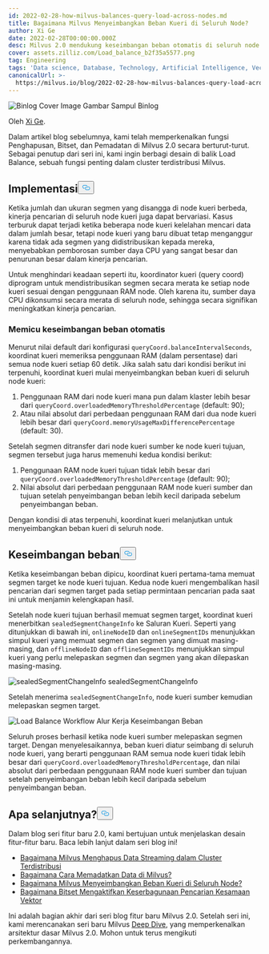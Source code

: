 ```yaml
---
id: 2022-02-28-how-milvus-balances-query-load-across-nodes.md
title: Bagaimana Milvus Menyeimbangkan Beban Kueri di Seluruh Node?
author: Xi Ge
date: 2022-02-28T00:00:00.000Z
desc: Milvus 2.0 mendukung keseimbangan beban otomatis di seluruh node kueri.
cover: assets.zilliz.com/Load_balance_b2f35a5577.png
tag: Engineering
tags: 'Data science, Database, Technology, Artificial Intelligence, Vector Management'
canonicalUrl: >-
  https://milvus.io/blog/2022-02-28-how-milvus-balances-query-load-across-nodes.md
---
```

<p>
  
   <span class="img-wrapper"> <img translate="no" src="https://assets.zilliz.com/Load_balance_b2f35a5577.png" alt="Binlog Cover Image" class="doc-image" id="binlog-cover-image" />
   </span> <span class="img-wrapper"> <span>Gambar Sampul Binlog</span> </span></p>
<p>Oleh <a href="https://github.com/xige-16">Xi Ge</a>.</p>
<p>Dalam artikel blog sebelumnya, kami telah memperkenalkan fungsi Penghapusan, Bitset, dan Pemadatan di Milvus 2.0 secara berturut-turut. Sebagai penutup dari seri ini, kami ingin berbagi desain di balik Load Balance, sebuah fungsi penting dalam cluster terdistribusi Milvus.</p>
<h2 id="Implementation" class="common-anchor-header">Implementasi<button data-href="#Implementation" class="anchor-icon" translate="no">
      <svg translate="no"
        aria-hidden="true"
        focusable="false"
        height="20"
        version="1.1"
        viewBox="0 0 16 16"
        width="16"
      >
        <path
          fill="#0092E4"
          fill-rule="evenodd"
          d="M4 9h1v1H4c-1.5 0-3-1.69-3-3.5S2.55 3 4 3h4c1.45 0 3 1.69 3 3.5 0 1.41-.91 2.72-2 3.25V8.59c.58-.45 1-1.27 1-2.09C10 5.22 8.98 4 8 4H4c-.98 0-2 1.22-2 2.5S3 9 4 9zm9-3h-1v1h1c1 0 2 1.22 2 2.5S13.98 12 13 12H9c-.98 0-2-1.22-2-2.5 0-.83.42-1.64 1-2.09V6.25c-1.09.53-2 1.84-2 3.25C6 11.31 7.55 13 9 13h4c1.45 0 3-1.69 3-3.5S14.5 6 13 6z"
        ></path>
      </svg>
    </button></h2><p>Ketika jumlah dan ukuran segmen yang disangga di node kueri berbeda, kinerja pencarian di seluruh node kueri juga dapat bervariasi. Kasus terburuk dapat terjadi ketika beberapa node kueri kelelahan mencari data dalam jumlah besar, tetapi node kueri yang baru dibuat tetap menganggur karena tidak ada segmen yang didistribusikan kepada mereka, menyebabkan pemborosan sumber daya CPU yang sangat besar dan penurunan besar dalam kinerja pencarian.</p>
<p>Untuk menghindari keadaan seperti itu, koordinator kueri (query coord) diprogram untuk mendistribusikan segmen secara merata ke setiap node kueri sesuai dengan penggunaan RAM node. Oleh karena itu, sumber daya CPU dikonsumsi secara merata di seluruh node, sehingga secara signifikan meningkatkan kinerja pencarian.</p>
<h3 id="Trigger-automatic-load-balance" class="common-anchor-header">Memicu keseimbangan beban otomatis</h3><p>Menurut nilai default dari konfigurasi <code translate="no">queryCoord.balanceIntervalSeconds</code>, koordinat kueri memeriksa penggunaan RAM (dalam persentase) dari semua node kueri setiap 60 detik. Jika salah satu dari kondisi berikut ini terpenuhi, koordinat kueri mulai menyeimbangkan beban kueri di seluruh node kueri:</p>
<ol>
<li>Penggunaan RAM dari node kueri mana pun dalam klaster lebih besar dari <code translate="no">queryCoord.overloadedMemoryThresholdPercentage</code> (default: 90);</li>
<li>Atau nilai absolut dari perbedaan penggunaan RAM dari dua node kueri lebih besar dari <code translate="no">queryCoord.memoryUsageMaxDifferencePercentage</code> (default: 30).</li>
</ol>
<p>Setelah segmen ditransfer dari node kueri sumber ke node kueri tujuan, segmen tersebut juga harus memenuhi kedua kondisi berikut:</p>
<ol>
<li>Penggunaan RAM node kueri tujuan tidak lebih besar dari <code translate="no">queryCoord.overloadedMemoryThresholdPercentage</code> (default: 90);</li>
<li>Nilai absolut dari perbedaan penggunaan RAM node kueri sumber dan tujuan setelah penyeimbangan beban lebih kecil daripada sebelum penyeimbangan beban.</li>
</ol>
<p>Dengan kondisi di atas terpenuhi, koordinat kueri melanjutkan untuk menyeimbangkan beban kueri di seluruh node.</p>
<h2 id="Load-balance" class="common-anchor-header">Keseimbangan beban<button data-href="#Load-balance" class="anchor-icon" translate="no">
      <svg translate="no"
        aria-hidden="true"
        focusable="false"
        height="20"
        version="1.1"
        viewBox="0 0 16 16"
        width="16"
      >
        <path
          fill="#0092E4"
          fill-rule="evenodd"
          d="M4 9h1v1H4c-1.5 0-3-1.69-3-3.5S2.55 3 4 3h4c1.45 0 3 1.69 3 3.5 0 1.41-.91 2.72-2 3.25V8.59c.58-.45 1-1.27 1-2.09C10 5.22 8.98 4 8 4H4c-.98 0-2 1.22-2 2.5S3 9 4 9zm9-3h-1v1h1c1 0 2 1.22 2 2.5S13.98 12 13 12H9c-.98 0-2-1.22-2-2.5 0-.83.42-1.64 1-2.09V6.25c-1.09.53-2 1.84-2 3.25C6 11.31 7.55 13 9 13h4c1.45 0 3-1.69 3-3.5S14.5 6 13 6z"
        ></path>
      </svg>
    </button></h2><p>Ketika keseimbangan beban dipicu, koordinat kueri pertama-tama memuat segmen target ke node kueri tujuan. Kedua node kueri mengembalikan hasil pencarian dari segmen target pada setiap permintaan pencarian pada saat ini untuk menjamin kelengkapan hasil.</p>
<p>Setelah node kueri tujuan berhasil memuat segmen target, koordinat kueri menerbitkan <code translate="no">sealedSegmentChangeInfo</code> ke Saluran Kueri. Seperti yang ditunjukkan di bawah ini, <code translate="no">onlineNodeID</code> dan <code translate="no">onlineSegmentIDs</code> menunjukkan simpul kueri yang memuat segmen dan segmen yang dimuat masing-masing, dan <code translate="no">offlineNodeID</code> dan <code translate="no">offlineSegmentIDs</code> menunjukkan simpul kueri yang perlu melepaskan segmen dan segmen yang akan dilepaskan masing-masing.</p>
<p>
  
   <span class="img-wrapper"> <img translate="no" src="https://assets.zilliz.com/20220228_145413_f253cec15b.png" alt="sealedSegmentChangeInfo" class="doc-image" id="sealedsegmentchangeinfo" />
   </span> <span class="img-wrapper"> <span>sealedSegmentChangeInfo</span> </span></p>
<p>Setelah menerima <code translate="no">sealedSegmentChangeInfo</code>, node kueri sumber kemudian melepaskan segmen target.</p>
<p>
  
   <span class="img-wrapper"> <img translate="no" src="https://assets.zilliz.com/20220228_145436_2604bc57a5.png" alt="Load Balance Workflow" class="doc-image" id="load-balance-workflow" />
   </span> <span class="img-wrapper"> <span>Alur Kerja Keseimbangan Beban</span> </span></p>
<p>Seluruh proses berhasil ketika node kueri sumber melepaskan segmen target. Dengan menyelesaikannya, beban kueri diatur seimbang di seluruh node kueri, yang berarti penggunaan RAM semua node kueri tidak lebih besar dari <code translate="no">queryCoord.overloadedMemoryThresholdPercentage</code>, dan nilai absolut dari perbedaan penggunaan RAM node kueri sumber dan tujuan setelah penyeimbangan beban lebih kecil daripada sebelum penyeimbangan beban.</p>
<h2 id="Whats-next" class="common-anchor-header">Apa selanjutnya?<button data-href="#Whats-next" class="anchor-icon" translate="no">
      <svg translate="no"
        aria-hidden="true"
        focusable="false"
        height="20"
        version="1.1"
        viewBox="0 0 16 16"
        width="16"
      >
        <path
          fill="#0092E4"
          fill-rule="evenodd"
          d="M4 9h1v1H4c-1.5 0-3-1.69-3-3.5S2.55 3 4 3h4c1.45 0 3 1.69 3 3.5 0 1.41-.91 2.72-2 3.25V8.59c.58-.45 1-1.27 1-2.09C10 5.22 8.98 4 8 4H4c-.98 0-2 1.22-2 2.5S3 9 4 9zm9-3h-1v1h1c1 0 2 1.22 2 2.5S13.98 12 13 12H9c-.98 0-2-1.22-2-2.5 0-.83.42-1.64 1-2.09V6.25c-1.09.53-2 1.84-2 3.25C6 11.31 7.55 13 9 13h4c1.45 0 3-1.69 3-3.5S14.5 6 13 6z"
        ></path>
      </svg>
    </button></h2><p>Dalam blog seri fitur baru 2.0, kami bertujuan untuk menjelaskan desain fitur-fitur baru. Baca lebih lanjut dalam seri blog ini!</p>
<ul>
<li><a href="https://milvus.io/blog/2022-02-07-how-milvus-deletes-streaming-data-in-distributed-cluster.md">Bagaimana Milvus Menghapus Data Streaming dalam Cluster Terdistribusi</a></li>
<li><a href="https://milvus.io/blog/2022-2-21-compact.md">Bagaimana Cara Memadatkan Data di Milvus?</a></li>
<li><a href="https://milvus.io/blog/2022-02-28-how-milvus-balances-query-load-across-nodes.md">Bagaimana Milvus Menyeimbangkan Beban Kueri di Seluruh Node?</a></li>
<li><a href="https://milvus.io/blog/2022-2-14-bitset.md">Bagaimana Bitset Mengaktifkan Keserbagunaan Pencarian Kesamaan Vektor</a></li>
</ul>
<p>Ini adalah bagian akhir dari seri blog fitur baru Milvus 2.0. Setelah seri ini, kami merencanakan seri baru Milvus <a href="https://milvus.io/blog/deep-dive-1-milvus-architecture-overview.md">Deep Dive</a>, yang memperkenalkan arsitektur dasar Milvus 2.0. Mohon untuk terus mengikuti perkembangannya.</p>
